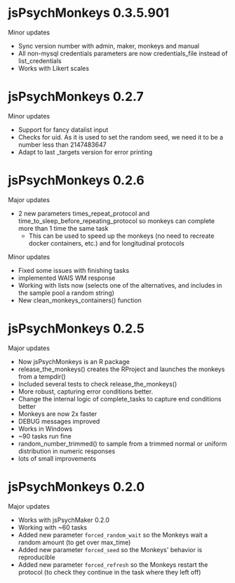 # jsPsychMonkeys 0.3.5.901

Minor updates

* Sync version number with admin, maker, monkeys and manual
* All non-mysql credentials parameters are now credentials_file instead of list_credentials
* Works with Likert scales


# jsPsychMonkeys 0.2.7

Minor updates

* Support for fancy datalist input
* Checks for uid. As it is used to set the random seed, we need it to be a number less than 2147483647
* Adapt to last _targets version for error printing

# jsPsychMonkeys 0.2.6

Major updates  

* 2 new parameters times_repeat_protocol and time_to_sleep_before_repeating_protocol so monkeys can complete more than 1 time the same task
  - This can be used to speed up the monkeys (no need to recreate docker containers, etc.) and for longitudinal protocols

Minor updates

* Fixed some issues with finishing tasks
* implemented WAIS WM response
* Working with lists now (selects one of the alternatives, and includes in the sample pool a random string)
* New clean_monkeys_containers() function


# jsPsychMonkeys 0.2.5

Major updates  

* Now jsPsychMonkeys is an R package
* release_the_monkeys() creates the RProject and launches the monkeys from a tempdir()
* Included several tests to check release_the_monkeys()
* More robust, capturing error conditions better.
* Change the internal logic of complete_tasks to capture end conditions better
* Monkeys are now 2x faster
* DEBUG messages improved
* Works in Windows
* ~90 tasks run fine
* random_number_trimmed() to sample from a trimmed normal or uniform distribution in numeric responses
* lots of small improvements



# jsPsychMonkeys 0.2.0

Major updates  

* Works with jsPsychMaker 0.2.0
* Working with ~60 tasks
* Added new parameter `forced_random_wait` so the Monkeys wait a random amount (to get over max_time)
* Added new parameter `forced_seed` so the Monkeys' behavior is reproducible
* Added new parameter `forced_refresh` so the Monkeys restart the protocol (to check they continue in the task where they left off)
